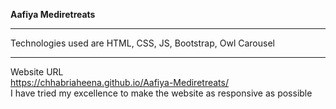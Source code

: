 <b>Aafiya Mediretreats</b>
<hr>
Technologies used are HTML, CSS, JS, Bootstrap, Owl Carousel
<hr>

Website URL
<br>
https://chhabriaheena.github.io/Aafiya-Mediretreats/
<br>
I have tried my excellence to make the website as responsive as possible
